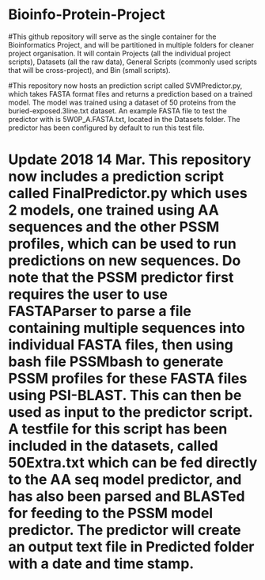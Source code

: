 # Bioinfo-Protein-Project

#This github repository will serve as the single container for the Bioinformatics Project, and will be partitioned in multiple folders for cleaner project organisation. It will contain Projects (all the individual project scripts), Datasets (all the raw data), General Scripts (commonly used scripts that will be cross-project), and Bin (small scripts). 

#This repository now hosts an prediction script called SVMPredictor.py, which takes FASTA format files and returns a prediction based on a trained model. The model was trained using a dataset of 50 proteins from the buried-exposed.3line.txt dataset. An example FASTA file to test the predictor with is 5W0P_A.FASTA.txt, located in the Datasets folder. The predictor has been configured by default to run this test file.

# Update 2018 14 Mar. This repository now includes a prediction script called FinalPredictor.py which uses 2 models, one trained using AA sequences and the other PSSM profiles, which can be used to run predictions on new sequences. Do note that the PSSM predictor first requires the user to use FASTAParser to parse a file containing multiple sequences into individual FASTA files, then using bash file PSSMbash to generate PSSM profiles for these FASTA files using PSI-BLAST. This can then be used as input to the predictor script. A testfile for this script has been included in the datasets, called 50Extra.txt which can be fed directly to the AA seq model predictor, and has also been parsed and BLASTed for feeding to the PSSM model predictor. The predictor will create an output text file in Predicted folder with a date and time stamp.

